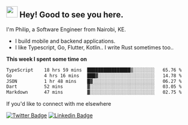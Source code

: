 <h2><img src="https://slackmojis.com/emojis/3643-cool-doge/download" width="30"/> Hey! Good to see you here.</h2>

<p>I'm Philip, a Software Engineer from Nairobi, KE. 

- I build mobile and backend applications.
- I like Typescript, Go, Flutter, Kotlin.. I write Rust sometimes too..</p>

**This week I spent some time on**
<!--START_SECTION:waka-->

```txt
TypeScript    18 hrs 59 mins  ████████████████▒░░░░░░░░   65.76 %
Go            4 hrs 16 mins   ███▓░░░░░░░░░░░░░░░░░░░░░   14.78 %
JSON          1 hr 48 mins    █▓░░░░░░░░░░░░░░░░░░░░░░░   06.27 %
Dart          52 mins         ▓░░░░░░░░░░░░░░░░░░░░░░░░   03.05 %
Markdown      47 mins         ▓░░░░░░░░░░░░░░░░░░░░░░░░   02.75 %
```

<!--END_SECTION:waka-->

If you'd like to connect with me elsewhere

[![Twitter Badge](https://img.shields.io/badge/-Twitter-1ca0f1?style=flat-square&labelColor=1ca0f1&logo=twitter&logoColor=white&link=https://twitter.com/_diogorodrigues)](https://twitter.com/kimathiphil)  [![Linkedin Badge](https://img.shields.io/badge/-LinkedIn-blue?style=flat-square&logo=Linkedin&logoColor=white&link=https://www.linkedin.com/in/philip-kimathi-2604a9114/)](https://www.linkedin.com/in/philip-kimathi-2604a9114/)
